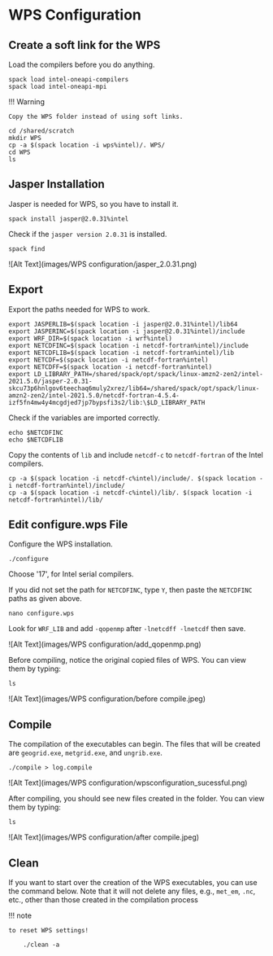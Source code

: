 # WPS Configuration

## **Create a soft link for the WPS**

Load the compilers before you do anything.
    
    spack load intel-oneapi-compilers
    spack load intel-oneapi-mpi

!!! Warning

    Copy the WPS folder instead of using soft links.


```
cd /shared/scratch
mkdir WPS
cp -a $(spack location -i wps%intel)/. WPS/
cd WPS
ls
```

## **Jasper Installation**

Jasper is needed for WPS, so you have to install it.

    spack install jasper@2.0.31%intel

Check if the `jasper version 2.0.31` is installed.

    spack find

![Alt Text](images/WPS configuration/jasper_2.0.31.png)

## **Export**

Export the paths needed for WPS to work.

    export JASPERLIB=$(spack location -i jasper@2.0.31%intel)/lib64
    export JASPERINC=$(spack location -i jasper@2.0.31%intel)/include
    export WRF_DIR=$(spack location -i wrf%intel)
    export NETCDFINC=$(spack location -i netcdf-fortran%intel)/include
    export NETCDFLIB=$(spack location -i netcdf-fortran%intel)/lib
    export NETCDF=$(spack location -i netcdf-fortran%intel)
    export NETCDFF=$(spack location -i netcdf-fortran%intel)
    export LD_LIBRARY_PATH=/shared/spack/opt/spack/linux-amzn2-zen2/intel-2021.5.0/jasper-2.0.31-skcu73p6hnlgov6teechaq6muly2xrez/lib64=/shared/spack/opt/spack/linux-amzn2-zen2/intel-2021.5.0/netcdf-fortran-4.5.4-izf5fn4mw4y4mcgdjed7jp7bypsfi3s2/lib:\$LD_LIBRARY_PATH

Check if the variables are imported correctly.

    echo $NETCDFINC
    echo $NETCDFLIB
    
Copy the contents of `lib` and include `netcdf-c` to `netcdf-fortran` of the Intel compilers.

    cp -a $(spack location -i netcdf-c%intel)/include/. $(spack location -i netcdf-fortran%intel)/include/
    cp -a $(spack location -i netcdf-c%intel)/lib/. $(spack location -i netcdf-fortran%intel)/lib/ 




## **Edit configure.wps File**   

Configure the WPS installation.

    ./configure


Choose '17', for Intel serial compilers.

If you did not set the path for `NETCDFINC`, type `Y`, then paste the `NETCDFINC` paths as given above.


    nano configure.wps


Look for `WRF_LIB` and add `-qopenmp` after `-lnetcdff -lnetcdf` then save.

![Alt Text](images/WPS configuration/add_qopenmp.png)

Before compiling, notice the original copied files of WPS. You can view them by typing:

    ls

![Alt Text](images/WPS configuration/before compile.jpeg)

## **Compile**  

The compilation of the executables can begin. The files that will be created are `geogrid.exe`, `metgrid.exe`, and `ungrib.exe`.
    
    ./compile > log.compile


![Alt Text](images/WPS configuration/wpsconfiguration_sucessful.png)

After compiling, you should see new files created in the folder. You can view them by typing:

    ls

![Alt Text](images/WPS configuration/after compile.jpeg)

## **Clean**

If you want to start over the creation of the WPS executables, you can use the command below. Note that it will not delete any files, e.g., `met_em`, `.nc`, etc., other than those created in the compilation process

!!! note

    to reset WPS settings!
        
        ./clean -a


